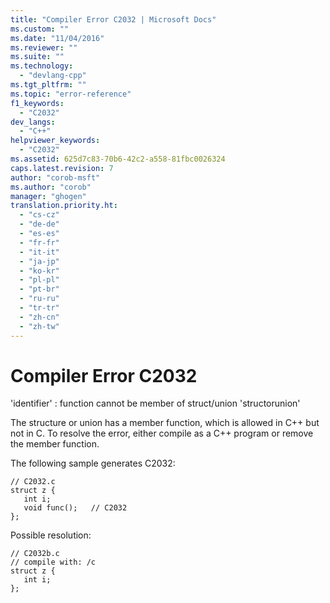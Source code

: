 ```yaml
---
title: "Compiler Error C2032 | Microsoft Docs"
ms.custom: ""
ms.date: "11/04/2016"
ms.reviewer: ""
ms.suite: ""
ms.technology: 
  - "devlang-cpp"
ms.tgt_pltfrm: ""
ms.topic: "error-reference"
f1_keywords: 
  - "C2032"
dev_langs: 
  - "C++"
helpviewer_keywords: 
  - "C2032"
ms.assetid: 625d7c83-70b6-42c2-a558-81fbc0026324
caps.latest.revision: 7
author: "corob-msft"
ms.author: "corob"
manager: "ghogen"
translation.priority.ht: 
  - "cs-cz"
  - "de-de"
  - "es-es"
  - "fr-fr"
  - "it-it"
  - "ja-jp"
  - "ko-kr"
  - "pl-pl"
  - "pt-br"
  - "ru-ru"
  - "tr-tr"
  - "zh-cn"
  - "zh-tw"
---
```

# Compiler Error C2032
'identifier' : function cannot be member of struct/union 'structorunion'  
  
 The structure or union has a member function, which is allowed in C++ but not in C. To resolve the error, either compile as a C++ program or remove the member function.  
  
 The following sample generates C2032:  
  
```  
// C2032.c  
struct z {  
   int i;  
   void func();   // C2032  
};  
```  
  
 Possible resolution:  
  
```  
// C2032b.c  
// compile with: /c  
struct z {  
   int i;  
};  
```